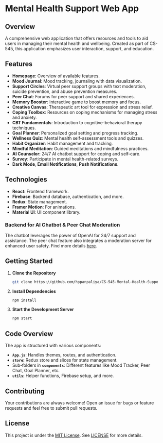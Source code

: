 # Mental Health Support Web App

## Overview
A comprehensive web application that offers resources and tools to aid users in managing their mental health and wellbeing. Created as part of CS-545, this application emphasizes user interaction, support, and education.

## Features

- **Homepage**: Overview of available features.
- **Mood Journal**: Mood tracking, journaling with data visualization.
- **Support Circles**: Virtual peer support groups with text moderation, suicide prevention, and abuse prevention measures.
- **Peer Chat**: Forums for peer support and shared experiences.
- **Memory Booster**: Interactive game to boost memory and focus.
- **Creative Canvas**: Therapeutic art tool for expression and stress relief.
- **Coping Toolbox**: Resources on coping mechanisms for managing stress and anxiety.
- **CBT Fundamentals**: Introduction to cognitive-behavioral therapy techniques.
- **Goal Planner**: Personalized goal setting and progress tracking.
- **Wellness Quiz**: Mental health self-assessment tools and quizzes.
- **Habit Organizer**: Habit management and tracking.
- **Mindful Meditation**: Guided meditations and mindfulness practices.
- **AI Counselor**: 24/7 AI chatbot support for coping and self-care.
- **Survey**: Participate in mental health-related surveys.
- **Dark Mode**, **Email Notifications**, **Push Notifications**.

## Technologies

- **React**: Frontend framework.
- **Firebase**: Backend database, authentication, and more.
- **Redux**: State management.
- **Framer Motion**: For animations.
- **Material UI**: UI component library.
  
### Backend for AI Chatbot & Peer Chat Moderation

The chatbot leverages the power of OpenAI for 24/7 support and assistance. The peer chat feature also integrates a moderation server for enhanced user safety. Find more details [here](https://github.com/hppanpaliya/openai-text-moderation-server).

## Getting Started

1. **Clone the Repository**
   ```bash
   git clone https://github.com/hppanpaliya/CS-545-Mental-Health-Support/
   ```

2. **Install Dependencies**
   ```bash
   npm install
   ```

3. **Start the Development Server**
   ```bash
   npm start
   ```

## Code Overview

The app is structured with various components:

- **`App.js`**: Handles themes, routes, and authentication.
- **`store`**: Redux store and slices for state management.
- Sub-folders in **`components`**: Different features like Mood Tracker, Peer Chat, Goal Planner, etc.
- **`utils`**: Helper functions, Firebase setup, and more.

## Contributing

Your contributions are always welcome! Open an issue for bugs or feature requests and feel free to submit pull requests.

## License

This project is under the [MIT License](https://opensource.org/licenses/MIT). See [LICENSE](LICENSE) for more details.

